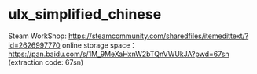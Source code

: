 # ulx_simplified_chinese
Steam WorkShop: https://steamcommunity.com/sharedfiles/itemedittext/?id=2626997770
online storage space：https://pan.baidu.com/s/1M_9MeXaHxnW2bTQnVWUkJA?pwd=67sn (extraction code: 67sn)

